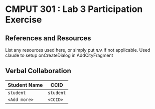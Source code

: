 # CMPUT 301 : Lab 3 Participation Exercise

## References and Resources

List any resources used here, or simply put `N/A` if not applicable.
Used claude to setup onCreateDialog in AddCityFragment

## Verbal Collaboration

| Student Name | CCID      |
| ------------ | --------- |
| `student`    | `student` |
| `<Add more>` | `<CCID>`  |
